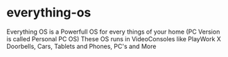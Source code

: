 # everything-os
Everything OS is a Powerfull OS for every things of your home (PC Version is called Personal PC OS) These  OS runs in VideoConsoles like PlayWork X Doorbells, Cars, Tablets and Phones, PC's and More 
